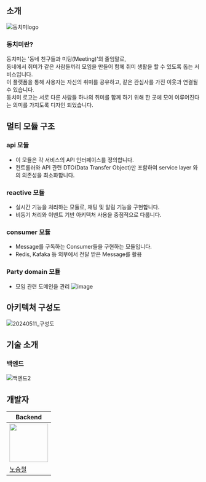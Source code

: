 ## 소개
![동치미logo](https://github.com/f-lab-edu/dong-chi-mi/assets/51324045/f7cc15e4-8592-4eab-a3ec-15c346fe5ec9)

### 동치미란?
동치미는 '동네 친구들과 미팅(Meeting)'의 줄임말로,
<br> 동네에서 취미가 같은 사람들끼리 모임을 만들어 함께 취미 생활을 할 수 있도록 돕는 서비스입니다.
<br> 이 플랫폼을 통해 사용자는 자신의 취미를 공유하고, 같은 관심사를 가진 이웃과 연결될 수 있습니다.
<br /> 동치미 로고는 서로 다른 사람들 하나의 취미를 함께 하기 위해 한 곳에 모여 이루어진다는 의미를 가지도록 디자인 되었습니다.

## 멀티 모듈 구조

### api 모듈
- 이 모듈은 각 서비스의 API 인터페이스를 정의합니다.
- 컨트롤러와 API 관련 DTO(Data Transfer Object)만 포함하여 service layer 와의 의존성을 최소화합니다.

### reactive 모듈
- 실시간 기능을 처리하는 모듈로, 채팅 및 알림 기능을 구현합니다.
- 비동기 처리와 이벤트 기반 아키텍처 사용을 중점적으로 다룹니다.

### consumer 모듈
- Message를 구독하는 Consumer들을 구현하는 모듈입니다.
- Redis, Kafaka 등 외부에서 전달 받은 Message를 활용

### Party domain 모듈
- 모임 관련 도메인을 관리
![image](https://github.com/f-lab-edu/dong-chi-mi/assets/51324045/d93ea816-9f26-4537-a792-275492ced1c8)



## 아키텍처 구성도
![20240511_구성도](https://github.com/f-lab-edu/dong-chi-mi/assets/51324045/7f700826-d2e6-4504-8c6a-e0ac2f6f7e5e)



## 기술 소개
### 백엔드
![백엔드2](https://github.com/f-lab-edu/dong-chi-mi/assets/51324045/ebe18f8f-9643-46e1-96b0-4b321df5538c)









## 개발자
| Backend |
| ------- |
| <img src="https://github.com/stc9606.png" width="100" height="100"> |
| [노승철](https://github.com/stc9606) |
